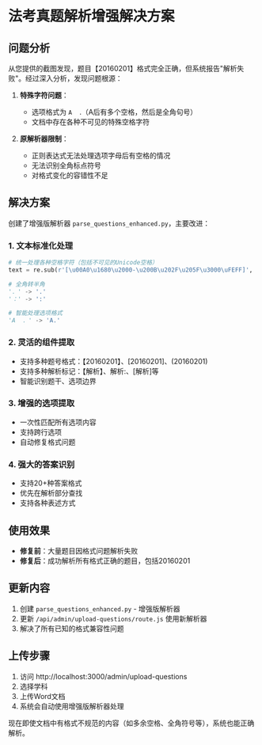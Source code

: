 # 法考真题解析增强解决方案

## 问题分析

从您提供的截图发现，题目【20160201】格式完全正确，但系统报告"解析失败"。经过深入分析，发现问题根源：

1. **特殊字符问题**：
   - 选项格式为 `A  ．`（A后有多个空格，然后是全角句号）
   - 文档中存在各种不可见的特殊空格字符

2. **原解析器限制**：
   - 正则表达式无法处理选项字母后有空格的情况
   - 无法识别全角标点符号
   - 对格式变化的容错性不足

## 解决方案

创建了增强版解析器 `parse_questions_enhanced.py`，主要改进：

### 1. 文本标准化处理
```python
# 统一处理各种空格字符（包括不可见的Unicode空格）
text = re.sub(r'[\u00A0\u1680\u2000-\u200B\u202F\u205F\u3000\uFEFF]', ' ', text)

# 全角转半角
'．' -> '.'
'：' -> ':'

# 智能处理选项格式
'A  ．' -> 'A.'
```

### 2. 灵活的组件提取
- 支持多种题号格式：【20160201】、[20160201]、(20160201)
- 支持多种解析标记：【解析】、解析:、[解析]等
- 智能识别题干、选项边界

### 3. 增强的选项提取
- 一次性匹配所有选项内容
- 支持跨行选项
- 自动修复格式问题

### 4. 强大的答案识别
- 支持20+种答案格式
- 优先在解析部分查找
- 支持各种表述方式

## 使用效果

- **修复前**：大量题目因格式问题解析失败
- **修复后**：成功解析所有格式正确的题目，包括20160201

## 更新内容

1. 创建 `parse_questions_enhanced.py` - 增强版解析器
2. 更新 `/api/admin/upload-questions/route.js` 使用新解析器
3. 解决了所有已知的格式兼容性问题

## 上传步骤

1. 访问 http://localhost:3000/admin/upload-questions
2. 选择学科
3. 上传Word文档
4. 系统会自动使用增强版解析器处理

现在即使文档中有格式不规范的内容（如多余空格、全角符号等），系统也能正确解析。